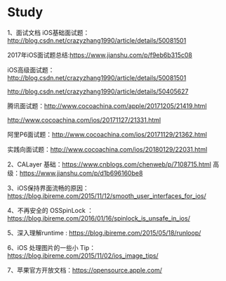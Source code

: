 # Study
1、面试文档
   iOS基础面试题：http://blog.csdn.net/crazyzhang1990/article/details/50081501
   
   2017年iOS面试题总结:https://www.jianshu.com/p/f9eb6b315c08
   
   iOS高级面试题：http://blog.csdn.net/crazyzhang1990/article/details/50081501
   
   http://blog.csdn.net/crazyzhang1990/article/details/50405627
                
   腾讯面试题：http://www.cocoachina.com/apple/20171205/21419.html
   
   http://www.cocoachina.com/ios/20171127/21331.html
            
   阿里P6面试题：http://www.cocoachina.com/ios/20171129/21362.html
   
   实践向面试题：http://www.cocoachina.com/ios/20180129/22031.html
   

2、CALayer
    基础：https://www.cnblogs.com/chenweb/p/7108715.html
    高级：https://www.jianshu.com/p/d1b696160be8
    

3、iOS保持界面流畅的原因：https://blog.ibireme.com/2015/11/12/smooth_user_interfaces_for_ios/

4、不再安全的 OSSpinLock ： https://blog.ibireme.com/2016/01/16/spinlock_is_unsafe_in_ios/

5、深入理解runtime : https://blog.ibireme.com/2015/05/18/runloop/

6、iOS 处理图片的一些小 Tip：https://blog.ibireme.com/2015/11/02/ios_image_tips/

7、苹果官方开放文档：https://opensource.apple.com/
   
